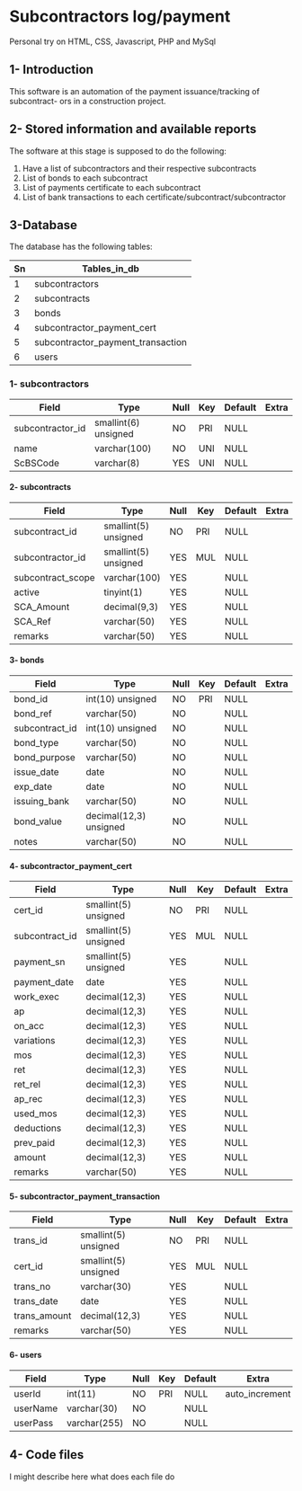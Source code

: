 # Subcontractors log/payment
Personal try on HTML, CSS, Javascript, PHP and MySql
## 1- Introduction
This software is an automation of the payment issuance/tracking of subcontract-
ors in a construction project.
## 2- Stored information and available reports
The software at this stage is supposed to do the following:
1. Have a list of subcontractors and their respective subcontracts
2. List of bonds to each subcontract
3. List of payments certificate to each subcontract
4. List of bank transactions to each certificate/subcontract/subcontractor

## 3-Database

The database has the following tables:

| Sn | Tables_in_db							|
|----|--------------------------------------|
| 1  | subcontractors						|
| 2  | subcontracts							|
| 3  | bonds								|
| 4  | subcontractor_payment_cert			|
| 5  | subcontractor_payment_transaction	|
| 6  | users								|




### 1- subcontractors

| Field            | Type                 | Null | Key | Default | Extra |
|------------------|----------------------|------|-----|---------|-------|
| subcontractor_id | smallint(6) unsigned | NO   | PRI | NULL    |       |
| name             | varchar(100)         | NO   | UNI | NULL    |       |
| ScBSCode         | varchar(8)           | YES  | UNI | NULL    |       |


#### 2- subcontracts


| Field             | Type                 | Null | Key | Default | Extra |
|-------------------|----------------------|------|-----|---------|-------|
| subcontract_id    | smallint(5) unsigned | NO   | PRI | NULL    |       |
| subcontractor_id  | smallint(5) unsigned | YES  | MUL | NULL    |       |
| subcontract_scope | varchar(100)         | YES  |     | NULL    |       |
| active            | tinyint(1)           | YES  |     | NULL    |       |
| SCA_Amount        | decimal(9,3)         | YES  |     | NULL    |       |
| SCA_Ref           | varchar(50)          | YES  |     | NULL    |       |
| remarks           | varchar(50)          | YES  |     | NULL    |       |


#### 3- bonds

| Field          | Type                   | Null | Key | Default | Extra |
|----------------|------------------------|------|-----|---------|-------|
| bond_id        | int(10) unsigned       | NO   | PRI | NULL    |       |
| bond_ref       | varchar(50)            | NO   |     | NULL    |       |
| subcontract_id | int(10) unsigned       | NO   |     | NULL    |       |
| bond_type      | varchar(50)            | NO   |     | NULL    |       |
| bond_purpose   | varchar(50)            | NO   |     | NULL    |       |
| issue_date     | date                   | NO   |     | NULL    |       |
| exp_date       | date                   | NO   |     | NULL    |       |
| issuing_bank   | varchar(50)            | NO   |     | NULL    |       |
| bond_value     | decimal(12,3) unsigned | NO   |     | NULL    |       |
| notes          | varchar(50)            | NO   |     | NULL    |       |


#### 4- subcontractor_payment_cert

| Field          | Type                 | Null | Key | Default | Extra |
|----------------|----------------------|------|-----|---------|-------|
| cert_id        | smallint(5) unsigned | NO   | PRI | NULL    |       |
| subcontract_id | smallint(5) unsigned | YES  | MUL | NULL    |       |
| payment_sn     | smallint(5) unsigned | YES  |     | NULL    |       |
| payment_date   | date                 | YES  |     | NULL    |       |
| work_exec      | decimal(12,3)        | YES  |     | NULL    |       |
| ap             | decimal(12,3)        | YES  |     | NULL    |       |
| on_acc         | decimal(12,3)        | YES  |     | NULL    |       |
| variations     | decimal(12,3)        | YES  |     | NULL    |       |
| mos            | decimal(12,3)        | YES  |     | NULL    |       |
| ret            | decimal(12,3)        | YES  |     | NULL    |       |
| ret_rel        | decimal(12,3)        | YES  |     | NULL    |       |
| ap_rec         | decimal(12,3)        | YES  |     | NULL    |       |
| used_mos       | decimal(12,3)        | YES  |     | NULL    |       |
| deductions     | decimal(12,3)        | YES  |     | NULL    |       |
| prev_paid      | decimal(12,3)        | YES  |     | NULL    |       |
| amount         | decimal(12,3)        | YES  |     | NULL    |       |
| remarks        | varchar(50)          | YES  |     | NULL    |       |


#### 5- subcontractor_payment_transaction


| Field        | Type                 | Null | Key | Default | Extra |
|--------------|----------------------|------|-----|---------|-------|
| trans_id     | smallint(5) unsigned | NO   | PRI | NULL    |       |
| cert_id      | smallint(5) unsigned | YES  | MUL | NULL    |       |
| trans_no     | varchar(30)          | YES  |     | NULL    |       |
| trans_date   | date                 | YES  |     | NULL    |       |
| trans_amount | decimal(12,3)        | YES  |     | NULL    |       |
| remarks      | varchar(50)          | YES  |     | NULL    |       |



#### 6- users


| Field    | Type         | Null | Key | Default | Extra          |
|----------|--------------|------|-----|---------|----------------|
| userId   | int(11)      | NO   | PRI | NULL    | auto_increment |
| userName | varchar(30)  | NO   |     | NULL    |                |
| userPass | varchar(255) | NO   |     | NULL    |                |

## 4- Code files
I might describe here what does each file do